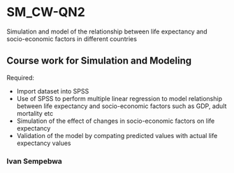 # SM_CW-QN2

Simulation and model of the relationship between life expectancy and socio-economic factors in different countries

## Course work for Simulation and Modeling

Required:

- Import dataset into SPSS
- Use of SPSS to perform multiple linear regression to model relationship between life expectancy and socio-economic factors such as GDP, adult mortality etc
- Simulation of the effect of changes in socio-economic factors on life expectancy
- Validation of the model by compating predicted values with actual life expectancy values

### Ivan Sempebwa
